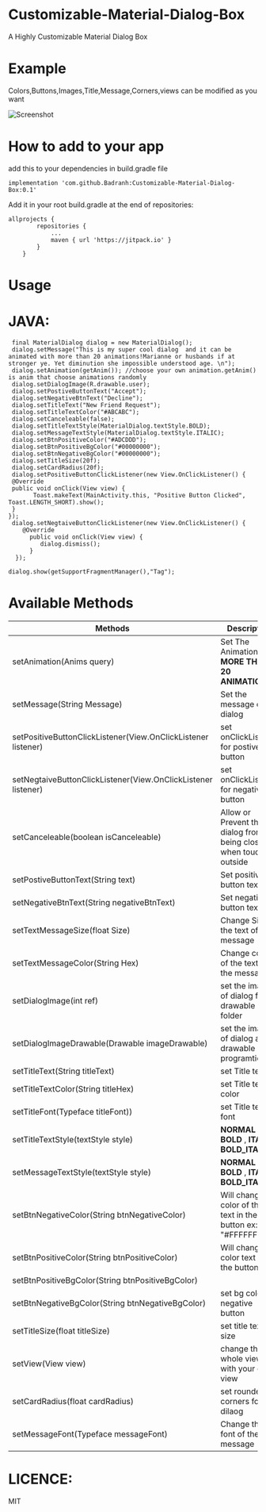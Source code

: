 # Customizable-Material-Dialog-Box
A Highly Customizable Material Dialog Box

# Example
Colors,Buttons,Images,Title,Message,Corners,views can be modified as you want

![Screenshot](https://i.imgur.com/MkeZI0j.gif)

# How to add to your app 

add this to your dependencies in build.gradle file
```
implementation 'com.github.Badranh:Customizable-Material-Dialog-Box:0.1'
```
Add it in your root build.gradle at the end of repositories:

```
allprojects {
		repositories {
			...
			maven { url 'https://jitpack.io' }
		}
	}
```
# Usage

# JAVA: 
```
 final MaterialDialog dialog = new MaterialDialog();
 dialog.setMessage("This is my super cool dialog  and it can be animated with more than 20 animations!Marianne or husbands if at stronger ye. Yet diminution she impossible understood age. \n");
 dialog.setAnimation(getAnim()); //choose your own animation.getAnim() is anim that choose animations randomly
 dialog.setDialogImage(R.drawable.user);
 dialog.setPostiveButtonText("Accept");
 dialog.setNegativeBtnText("Decline");
 dialog.setTitleText("New Friend Request");
 dialog.setTitleTextColor("#ABCABC");
 dialog.setCanceleable(false);
 dialog.setTitleTextStyle(MaterialDialog.textStyle.BOLD);
 dialog.setMessageTextStyle(MaterialDialog.textStyle.ITALIC);
 dialog.setBtnPositiveColor("#ADCDDD");
 dialog.setBtnPositiveBgColor("#00000000");
 dialog.setBtnNegativeBgColor("#00000000");
 dialog.setTitleSize(20f);
 dialog.setCardRadius(20f);
 dialog.setPositiveButtonClickListener(new View.OnClickListener() {
 @Override
 public void onClick(View view) {
       Toast.makeText(MainActivity.this, "Positive Button Clicked", Toast.LENGTH_SHORT).show();
 }
});
 dialog.setNegtaiveButtonClickListener(new View.OnClickListener() {
    @Override
      public void onClick(View view) {
         dialog.dismiss();
      }
  });

dialog.show(getSupportFragmentManager(),"Tag");
```
# Available Methods
| Methods | Description |
| --- | --- |
| setAnimation(Anims query) | Set The Animation <b>MORE THAN 20 ANIMATION </b> |
| setMessage(String Message) |Set the message of the dialog |
| setPositiveButtonClickListener(View.OnClickListener listener) | set onClickListener for postive button  |
| setNegtaiveButtonClickListener(View.OnClickListener listener) | set onClickListener for negative button  |
| setCanceleable(boolean isCanceleable)| Allow or Prevent the dialog from being closed when touched outside  |
| setPostiveButtonText(String text) | Set positive button text  |
| setNegativeBtnText(String negativeBtnText) |  Set negative button text  |
| setTextMessageSize(float Size) | Change Size of the text of the message |
| setTextMessageColor(String Hex) | Change color of the text of the message |
| setDialogImage(int ref) |  set the image of dialog from drawable folder |
| setDialogImageDrawable(Drawable imageDrawable) | set the image of dialog as a drawable programtically |
| setTitleText(String titleText) | set Title text |
| setTitleTextColor(String titleHex) | set Title text color |
| setTitleFont(Typeface titleFont)) | set Title text font |
| setTitleTextStyle(textStyle style) | <b>NORMAL</b> , <b>BOLD</b> , <b>ITALIC</b> , <b>BOLD_ITALIC</b> |
| setMessageTextStyle(textStyle style) | <b>NORMAL</b> , <b>BOLD</b> , <b>ITALIC</b> , <b>BOLD_ITALIC</b> |
| setBtnNegativeColor(String btnNegativeColor) | Will change color of the text in the button ex: "#FFFFFF" |
| setBtnPositiveColor(String btnPositiveColor) | Will change the color text of the button |
| setBtnPositiveBgColor(String btnPositiveBgColor) | | set bg color of positive button |
| setBtnNegativeBgColor(String btnNegativeBgColor) | set bg color of negative button |
| setTitleSize(float titleSize) | set title text size |
| setView(View view) | change the whole view with your own view |
| setCardRadius(float cardRadius) | set rounded corners for the dilaog |
| setMessageFont(Typeface messageFont) | Change the font of the text message |

# LICENCE:
MIT
